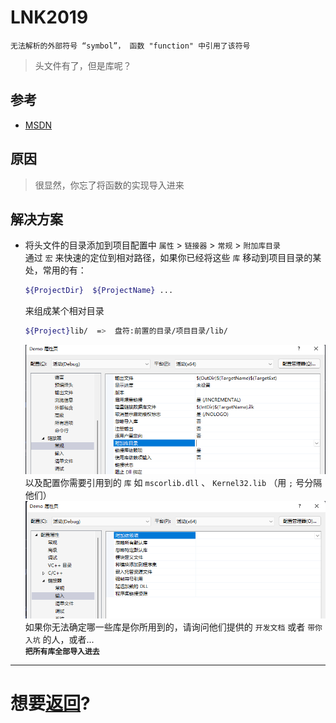 # LNK2019
```
无法解析的外部符号 “symbol”， 函数 "function" 中引用了该符号
```
>头文件有了，但是库呢？

## 参考

+ [MSDN](https://learn.microsoft.com/zh-cn/cpp/error-messages/tool-errors/linker-tools-error-lnk2019?view=msvc-140)

## 原因
> 很显然，你忘了将函数的实现导入进来


## 解决方案 
 +  将头文件的目录添加到项目配置中 `属性` > `链接器` > `常规` > `附加库目录`   
    通过 `宏` 来快速的定位到相对路径，如果你已经将这些 `库` 移动到项目目录的某处，常用的有：
    ``` sh 
    ${ProjectDir}  ${ProjectName} ...
    ```
    来组成某个相对目录
    ``` sh
    ${Project}lib/  =>  盘符:前置的目录/项目目录/lib/
    ```
    ![附加库目录](P1.png)   
    以及配置你需要引用到的 `库` 如 `mscorlib.dll` 、 `Kernel32.lib` （用 `;` 号分隔他们）
    ![附加依赖项](P2.png)    
    如果你无法确定哪一些库是你所用到的，请询问他们提供的 `开发文档` 或者 `带你入坑` 的人，或者...    
    **`把所有库全部导入进去`**   


---

# 想要[返回](../README.md)?